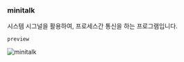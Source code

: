 ### minitalk

시스템 시그널을 활용하여, 프로세스간 통신을 하는 프로그램입니다.

`preview`

![minitalk](https://github.com/SeongMinJin/42seoul/assets/73181329/eb95c31c-bf0b-4cdd-9b23-250d33a3f60d)
